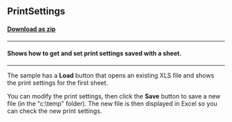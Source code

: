 ## PrintSettings
#### [Download as zip](https://grapecity.github.io/DownGit/#/home?url=https://github.com/GrapeCity/ComponentOne-WinForms-Samples/tree/master/NetFramework\Excel\CS\PrintSettings)
____
#### Shows how to get and set print settings saved with a sheet.
____
The sample has a **Load** button that opens an existing XLS file and shows the print settings for the first sheet.

You can modify the print settings, then click the **Save** button to save a new file (in the "c:\temp" folder). The new file is then displayed in Excel so you can check the new print settings.
